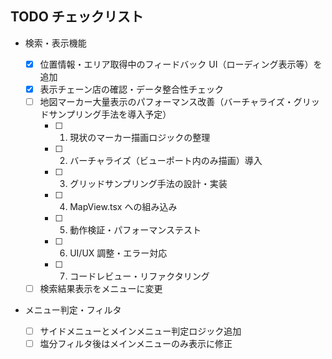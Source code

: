 ## TODO チェックリスト

- 検索・表示機能

  - [x] 位置情報・エリア取得中のフィードバック UI（ローディング表示等）を追加
  - [x] 表示チェーン店の確認・データ整合性チェック
  - [ ] 地図マーカー大量表示のパフォーマンス改善（バーチャライズ・グリッドサンプリング手法を導入予定）
    - [ ] 1. 現状のマーカー描画ロジックの整理
    - [ ] 2. バーチャライズ（ビューポート内のみ描画）導入
    - [ ] 3. グリッドサンプリング手法の設計・実装
    - [ ] 4. MapView.tsx への組み込み
    - [ ] 5. 動作検証・パフォーマンステスト
    - [ ] 6. UI/UX 調整・エラー対応
    - [ ] 7. コードレビュー・リファクタリング
  - [ ] 検索結果表示をメニューに変更

- メニュー判定・フィルタ
  - [ ] サイドメニューとメインメニュー判定ロジック追加
  - [ ] 塩分フィルタ後はメインメニューのみ表示に修正
